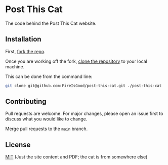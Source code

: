 # Post This Cat

The code behind the Post This Cat website.

## Installation

First, [fork the repo](https://docs.github.com/en/pull-requests/collaborating-with-pull-requests/working-with-forks/fork-a-repo).

Once you are working off the fork, [clone the repository](https://help.github.com/en/github/creating-cloning-and-archiving-repositories/cloning-a-repository) to your local machine.

This can be done from the command line:

```bash
git clone git@github.com:FireIsGood/post-this-cat.git ./post-this-cat
```

## Contributing

Pull requests are welcome. For major changes, please open an issue first to discuss what you would like to change.

Merge pull requests to the `main` branch.

## License

[MIT](https://choosealicense.com/licenses/mit/) (Just the site content and PDF; the cat is from somewhere else)
